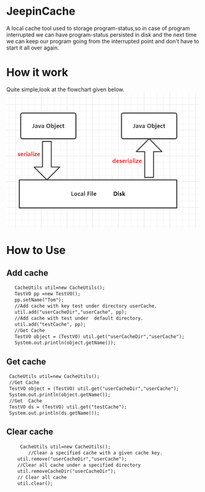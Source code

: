 # JeepinCache
A local cache tool used to storage program-status,so in case of  program interrupted we can have program-status persisted in disk and  the next time we can keep our program going from the interrupted point and don't have to start it all over again.


# How it work
  Quite simple,look at the flowchart given below.
     ![image]( https://github.com/FlintZheng/JeepinCache/blob/master/image/process.png)
     
# How to Use
## Add cache 
 ```  
  	CacheUtils util=new CacheUtils();
	TestVO pp =new TestVO();
	pp.setName("Tom");
	//Add cache with key test under directory userCache.
	util.add("userCacheDir","userCache", pp);
	//Add cache with test under  default directory.
	util.add("testCache", pp);
	//Get Cache
	TestVO object = (TestVO) util.get("userCacheDir","userCache");
	System.out.println(object.getName());
``` 
       
## Get cache
   ```  
  	CacheUtils util=new CacheUtils();
	//Get Cache
	TestVO object = (TestVO) util.get("userCacheDir","userCache");
	System.out.println(object.getName());
	//Get  Cache
	TestVO ds = (TestVO) util.get("testCache");
	System.out.println(ds.getName());
 ```
## Clear cache
```
   	 CacheUtils util=new CacheUtils();
    	//Clear a specified cache with a given cache key.
	util.remove("userCacheDir","userCache");
	//Clear all cache under a specified directory
	util.removeCacheDir("userCacheDir");
	// Clear all cache
	util.clear();
```
